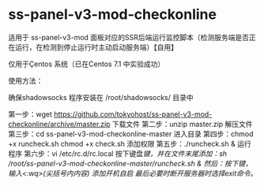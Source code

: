 # ss-panel-v3-mod-checkonline
适用于 ss-panel-v3-mod 面板对应的SSR后端运行监控脚本（检测服务端是否正在运行，在检测到停止运行时主动启动服务端）【自用】

仅用于Çentos 系统（已在Centos 7.1 中实验成功）

使用方法：

确保shadowsocks 程序安装在 /root/shadowsocks/ 目录中

第一步：wget https://github.com/tokyohost/ss-panel-v3-mod-checkonline/archive/master.zip
  下载文件
第二步：unzip master.zip
  解压文件
第三步：cd ss-panel-v3-mod-checkonline-master
  进入目录
第四步：chmod +x runcheck.sh
        chmod +x check.sh
  添加权限
第五步：./runcheck.sh &
  运行程序
第六步：vi /etc/rc.d/rc.local
按下键盘<i>键，并在文件末尾添加：sh /root/ss-panel-v3-mod-checkonline-master/runcheck.sh & 
然后：按下<Esc>键，输入<:wq>(尖括号内内容)
  添加开机自启
最后必要时断开服务器时选择exit命令。

